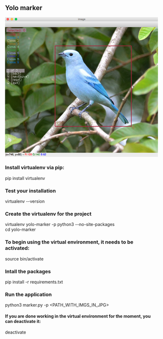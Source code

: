## Yolo marker

![](screen.png?raw=true)

### Install virtualenv via pip:
pip install virtualenv

### Test your installation
virtualenv --version



### Create the virtualenv for the project
virtualenv yolo-marker -p python3 --no-site-packages\
cd yolo-marker

### To begin using the virtual environment, it needs to be activated:
source bin/activate

### Intall the packages
pip install -r requirements.txt

### Run the application
python3 marker.py -p <PATH_WITH_IMGS_IN_JPG>

#### If you are done working in the virtual environment for the moment, you can deactivate it:
deactivate

